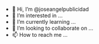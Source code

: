 - 👋 Hi, I’m @joseangelpublicidad
- 👀 I’m interested in ...
- 🌱 I’m currently learning ...
- 💞️ I’m looking to collaborate on ...
- 📫 How to reach me ...

<!---
joseangelpublicidad/joseangelpublicidad is a ✨ special ✨ repository because its `README.md` (this file) appears on your GitHub profile.
You can click the Preview link to take a look at your changes.
--->
